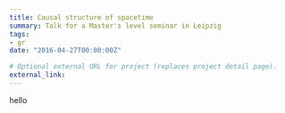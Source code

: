 ```yaml
---
title: Causal structure of spacetime
summary: Talk for a Master's level seminar in Leipzig
tags:
- gr
date: "2016-04-27T00:00:00Z"

# Optional external URL for project (replaces project detail page).
external_link: 
---
```


hello